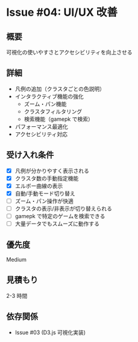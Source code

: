 # Issue #04: UI/UX 改善

## 概要

可視化の使いやすさとアクセシビリティを向上させる

## 詳細

- 凡例の追加（クラスタごとの色説明）
- インタラクティブ機能の強化
  - ズーム・パン機能
  - クラスタフィルタリング
  - 検索機能（gamepk で検索）
- パフォーマンス最適化
- アクセシビリティ対応

## 受け入れ条件

- [x] 凡例が分かりやすく表示される
- [x] クラスタ数の手動指定機能
- [x] エルボー曲線の表示
- [x] 自動/手動モード切り替え
- [ ] ズーム・パン操作が快適
- [ ] クラスタの表示/非表示が切り替えられる
- [ ] gamepk で特定のゲームを検索できる
- [ ] 大量データでもスムーズに動作する

## 優先度

Medium

## 見積もり

2-3 時間

## 依存関係

- Issue #03 (D3.js 可視化実装)
